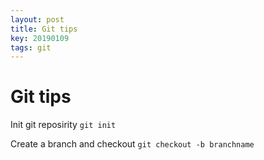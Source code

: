 ```yaml
---
layout: post
title: Git tips
key: 20190109
tags: git
---
```


# Git tips

Init git reposirity
`git init`

Create a branch and checkout
`git checkout -b branchname`
